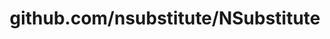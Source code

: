 ---
layout: post
title: github.com/nsubstitute/NSubstitute
categories: link
tags: [انگلیسی, گیت‌هاب, برنامه‌نویسی]
---
